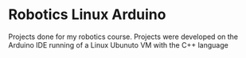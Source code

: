 # Robotics Linux Arduino
 Projects done for my robotics course. Projects were developed on the Arduino IDE running of a Linux Ubunuto VM with the C++ language
